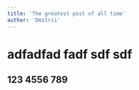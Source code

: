 ```yaml
---
title: 'The greatest post of all time'
author: 'Dmitrii'
---
```


# adfadfad fadf sdf sdf 
## 123 4556 789